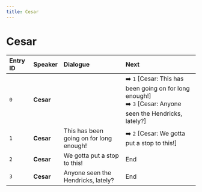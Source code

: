 ```yaml
---
title: Cesar
---
```


# Cesar


| Entry ID | Speaker | Dialogue | Next |
| :------- | :------ | :------- | :------------ |
| `0` | **Cesar** |  | ➡️ `1` \[Cesar: This has been going on for long enough\!\]<br>➡️ `3` \[Cesar: Anyone seen the Hendricks, lately?\] |
| `1` | **Cesar** | This has been going on for long enough\! | ➡️ `2` \[Cesar: We gotta put a stop to this\!\] |
| `2` | **Cesar** | We gotta put a stop to this\! | End |
| `3` | **Cesar** | Anyone seen the Hendricks, lately? | End |
